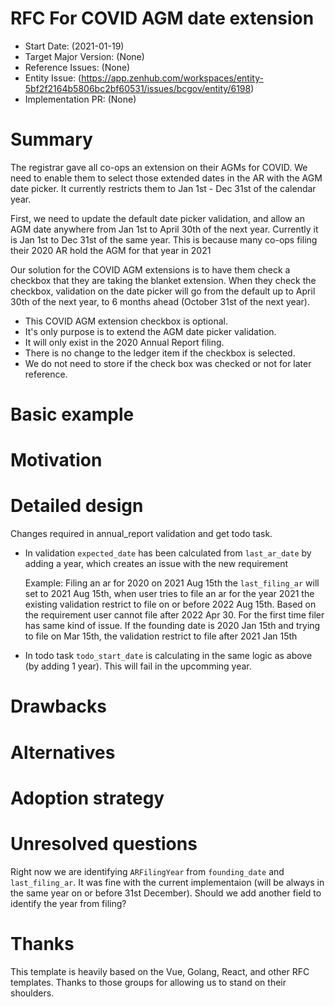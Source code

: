 # RFC For COVID AGM date extension

- Start Date: (2021-01-19)
- Target Major Version: (None)
- Reference Issues: (None)
- Entity Issue: (https://app.zenhub.com/workspaces/entity-5bf2f2164b5806bc2bf60531/issues/bcgov/entity/6198)
- Implementation PR: (None)

# Summary

The registrar gave all co-ops an extension on their AGMs for COVID. We need to enable them to select those extended dates in the AR with the AGM date picker. It currently restricts them to Jan 1st - Dec 31st of the calendar year.

First, we need to update the default date picker validation, and allow an AGM date anywhere from Jan 1st to April 30th of the next year. Currently it is Jan 1st to Dec 31st of the same year. This is because many co-ops filing their 2020 AR hold the AGM for that year in 2021

Our solution for the COVID AGM extensions is to have them check a checkbox that they are taking the blanket extension. When they check the checkbox, validation on the date picker will go from the default up to April 30th of the next year, to 6 months ahead (October 31st of the next year).

 - This COVID AGM extension checkbox is optional.
 - It's only purpose is to extend the AGM date picker validation.
 - It will only exist in the 2020 Annual Report filing.
 - There is no change to the ledger item if the checkbox is selected.
 - We do not need to store if the check box was checked or not for later reference.

# Basic example

# Motivation

# Detailed design

Changes required in annual_report validation and get todo task.
  - In validation `expected_date` has been calculated from `last_ar_date` by adding a year, which creates an issue with the new requirement

    Example: Filing an ar for 2020 on 2021 Aug 15th the `last_filing_ar` will set to 2021 Aug 15th, when user tries to file an ar for the year 2021 the existing validation restrict to file on or before 2022 Aug 15th. Based on the requirement user cannot file after 2022 Apr 30. For the first time filer has same kind of issue. If the founding date is 2020 Jan 15th and trying to file on Mar 15th, the validation restrict to file after 2021 Jan 15th

  - In todo task `todo_start_date` is calculating in the same logic as above (by adding 1 year). This will fail in the upcomming year.

# Drawbacks

# Alternatives

# Adoption strategy

# Unresolved questions

Right now we are identifying `ARFilingYear` from `founding_date` and `last_filing_ar`. It was fine with the current implementaion (will be always in the same year on or before 31st December). Should we add another field to identify the year from filing?

# Thanks

This template is heavily based on the Vue, Golang, React, and other RFC templates. Thanks to those groups for allowing us to stand on their shoulders.
